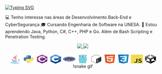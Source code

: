 <a href="https://git.io/typing-svg"><img src="https://readme-typing-svg.herokuapp.com/?font=Fira+Code&pause=1000&color=9B59B6&width=435&lines=Olá,+Eu+sou+Lucas+Miranda!" alt="Typing SVG" /></a>

💻 Tenho interesse nas áreas de Desenvolvimento Back-End e CyberSegurança
🎓 Cursando Engenharia de Software na UNESA.
🦾 Estou aprendendo Java, Python, C#, C++, PHP e Go. Além de Bash Scripting e Penetration Testing.

<div align="center">
  <a href="https://github.com/itslucasmiranda">
    <img height="160em" src="https://github-readme-stats.vercel.app/api?username=itslucasmiranda&show_icons=true&theme=radical&include_all_commits=true&count_private=true"/>
    <img height="160em" src="https://github-readme-stats.vercel.app/api/top-langs/?username=itslucasmiranda&layout=compact&langs_count=7&theme=radical"/>
  </a>
</div>

<div align="center" style="display: inline_block"><br>
  <img align="center" alt="Java" height="30" width="40" src="https://raw.githubusercontent.com/devicons/devicon/master/icons/java/java-original.svg">
  <img align="center" alt="Python" height="30" width="40" src="https://raw.githubusercontent.com/devicons/devicon/master/icons/python/python-original.svg">
  <img align="center" alt="CSharp" height="30" width="40" src="https://raw.githubusercontent.com/devicons/devicon/master/icons/csharp/csharp-original.svg">
  <img align="center" alt="Cplusplus" height="30" width="40" src="https://raw.githubusercontent.com/devicons/devicon/master/icons/cplusplus/cplusplus-original.svg">
  <img align="center" alt="PHP" height="30" width="40" src="https://raw.githubusercontent.com/devicons/devicon/master/icons/php/php-original.svg">
  <img align="center" alt="Go" height="30" width="40" src="https://raw.githubusercontent.com/devicons/devicon/master/icons/go/go-original.svg">
<img align="center" alt="Bash" height="30" width="40" src="https://raw.githubusercontent.com/devicons/devicon/master/icons/bash/bash-original.svg">
  <img align="center" alt="HTML" height="30" width="40" src="https://raw.githubusercontent.com/devicons/devicon/master/icons/html5/html5-original.svg">
  <img align="center" alt="CSS" height="30" width="40" src="https://raw.githubusercontent.com/devicons/devicon/master/icons/css3/css3-original.svg">
  <img align="center" alt="JavaScript" height="30" width="40" src="https://raw.githubusercontent.com/devicons/devicon/master/icons/javascript/javascript-original.svg">
  <img align="center" alt="Unity" height="30" width="40" src="https://raw.githubusercontent.com/devicons/devicon/master/icons/unity/unity-original.svg">
</div>

<div align="center">
  !snake gif

</div>

